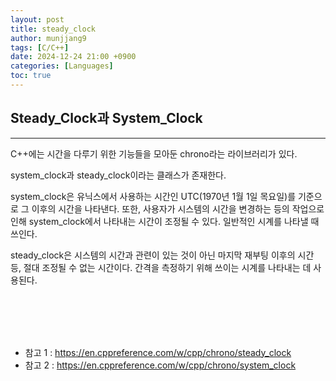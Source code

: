 ```yaml
---
layout: post
title: steady_clock
author: munjjang9
tags: [C/C++]
date: 2024-12-24 21:00 +0900
categories: [Languages]
toc: true
---
```


## Steady_Clock과 System_Clock
---
C++에는 시간을 다루기 위한 기능들을 모아둔 chrono라는 라이브러리가 있다.

system_clock과 steady_clock이라는 클래스가 존재한다.

system_clock은 유닉스에서 사용하는 시간인 UTC(1970년 1월 1일 목요일)를 기준으로 그 이후의 시간을 나타낸다. 또한, 사용자가 시스템의 시간을 변경하는 등의 작업으로 인해 system_clock에서 나타내는 시간이 조정될 수 있다. 일반적인 시계를 나타낼 때 쓰인다.

steady_clock은 시스템의 시간과 관련이 있는 것이 아닌 마지막 재부팅 이후의 시간 등, 절대 조정될 수 없는 시간이다. 간격을 측정하기 위해 쓰이는 시계를 나타내는 데 사용된다.

<br>
<br>
<br>
<br>

- 참고 1 : https://en.cppreference.com/w/cpp/chrono/steady_clock
- 참고 2 : https://en.cppreference.com/w/cpp/chrono/system_clock